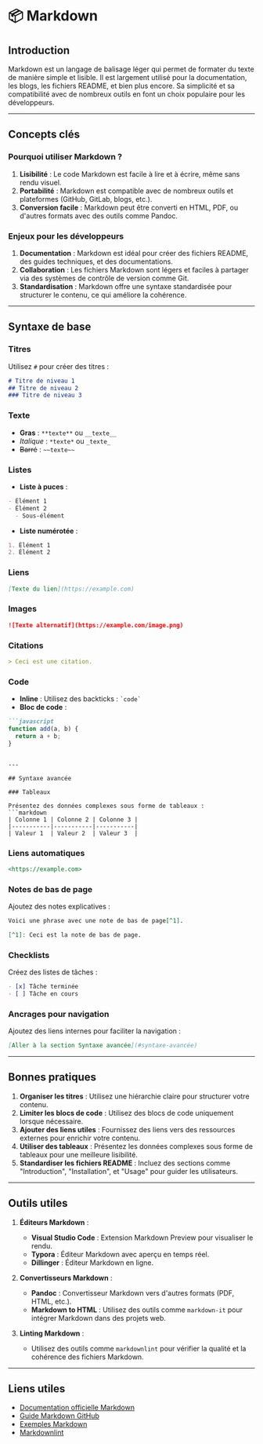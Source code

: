# 📦 Markdown

## Introduction

Markdown est un langage de balisage léger qui permet de formater du texte de manière simple et lisible. Il est largement utilisé pour la documentation, les blogs, les fichiers README, et bien plus encore. Sa simplicité et sa compatibilité avec de nombreux outils en font un choix populaire pour les développeurs.

---

## Concepts clés

### Pourquoi utiliser Markdown ?

1. **Lisibilité** : Le code Markdown est facile à lire et à écrire, même sans rendu visuel.
2. **Portabilité** : Markdown est compatible avec de nombreux outils et plateformes (GitHub, GitLab, blogs, etc.).
3. **Conversion facile** : Markdown peut être converti en HTML, PDF, ou d'autres formats avec des outils comme Pandoc.

### Enjeux pour les développeurs

1. **Documentation** : Markdown est idéal pour créer des fichiers README, des guides techniques, et des documentations.
2. **Collaboration** : Les fichiers Markdown sont légers et faciles à partager via des systèmes de contrôle de version comme Git.
3. **Standardisation** : Markdown offre une syntaxe standardisée pour structurer le contenu, ce qui améliore la cohérence.

---

## Syntaxe de base

### Titres

Utilisez `#` pour créer des titres :

```markdown
# Titre de niveau 1
## Titre de niveau 2
### Titre de niveau 3
```

### Texte

- **Gras** : `**texte**` ou `__texte__`
- *Italique* : `*texte*` ou `_texte_`
- ~~Barré~~ : `~~texte~~`

### Listes

- **Liste à puces** :

```markdown
- Élément 1
- Élément 2
  - Sous-élément
```

- **Liste numérotée** :

```markdown
1. Élément 1
2. Élément 2
```

### Liens

```markdown
[Texte du lien](https://example.com)
```

### Images

```markdown
![Texte alternatif](https://example.com/image.png)
```

### Citations

```markdown
> Ceci est une citation.
```

### Code

- **Inline** : Utilisez des backticks : `` `code` ``
- **Bloc de code** :

```markdown
```javascript
function add(a, b) {
  return a + b;
}
```

```

---

## Syntaxe avancée

### Tableaux

Présentez des données complexes sous forme de tableaux :
```markdown
| Colonne 1 | Colonne 2 | Colonne 3 |
|-----------|-----------|-----------|
| Valeur 1  | Valeur 2  | Valeur 3  |
```

### Liens automatiques

```markdown
<https://example.com>
```

### Notes de bas de page

Ajoutez des notes explicatives :

```markdown
Voici une phrase avec une note de bas de page[^1].

[^1]: Ceci est la note de bas de page.
```

### Checklists

Créez des listes de tâches :

```markdown
- [x] Tâche terminée
- [ ] Tâche en cours
```

### Ancrages pour navigation

Ajoutez des liens internes pour faciliter la navigation :

```markdown
[Aller à la section Syntaxe avancée](#syntaxe-avancée)
```

---

## Bonnes pratiques

1. **Organiser les titres** : Utilisez une hiérarchie claire pour structurer votre contenu.
2. **Limiter les blocs de code** : Utilisez des blocs de code uniquement lorsque nécessaire.
3. **Ajouter des liens utiles** : Fournissez des liens vers des ressources externes pour enrichir votre contenu.
4. **Utiliser des tableaux** : Présentez les données complexes sous forme de tableaux pour une meilleure lisibilité.
5. **Standardiser les fichiers README** : Incluez des sections comme "Introduction", "Installation", et "Usage" pour guider les utilisateurs.

---

## Outils utiles

1. **Éditeurs Markdown** :
   - **Visual Studio Code** : Extension Markdown Preview pour visualiser le rendu.
   - **Typora** : Éditeur Markdown avec aperçu en temps réel.
   - **Dillinger** : Éditeur Markdown en ligne.

2. **Convertisseurs Markdown** :
   - **Pandoc** : Convertisseur Markdown vers d'autres formats (PDF, HTML, etc.).
   - **Markdown to HTML** : Utilisez des outils comme `markdown-it` pour intégrer Markdown dans des projets web.

3. **Linting Markdown** :
   - Utilisez des outils comme `markdownlint` pour vérifier la qualité et la cohérence des fichiers Markdown.

---

## Liens utiles

- [Documentation officielle Markdown](https://daringfireball.net/projects/markdown/)
- [Guide Markdown GitHub](https://guides.github.com/features/mastering-markdown/)
- [Exemples Markdown](https://www.markdownguide.org/)
- [Markdownlint](https://github.com/DavidAnson/markdownlint)

